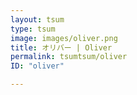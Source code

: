 ```yaml
---
layout: tsum
type: tsum
image: images/oliver.png
title: オリバー | Oliver
permalink: tsumtsum/oliver
ID: "oliver"

---
```

